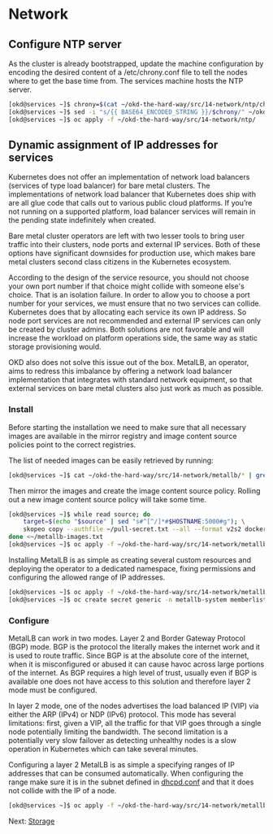 # Network

## Configure NTP server

As the cluster is already bootstrapped, update the machine configuration by
encoding the desired content of a /etc/chrony.conf file to tell the nodes where
to get the base time from. The services machine hosts the NTP server.

```bash
[okd@services ~]$ chrony=$(cat ~/okd-the-hard-way/src/14-network/ntp/chrony.conf | base64 -w0)
[okd@services ~]$ sed -i "s/{{ BASE64_ENCODED_STRING }}/$chrony/" ~/okd-the-hard-way/src/14-network/ntp/90-{compute,infra,master,storage,worker}-chrony.yaml
[okd@services ~]$ oc apply -f ~/okd-the-hard-way/src/14-network/ntp/
```

## Dynamic assignment of IP addresses for services

Kubernetes does not offer an implementation of network load balancers (services
of type load balancer) for bare metal clusters. The implementations of network
load balancer that Kubernetes does ship with are all glue code that calls out to
various public cloud platforms. If you’re not running on a supported platform,
load balancer services will remain in the pending state indefinitely when
created.

Bare metal cluster operators are left with two lesser tools to bring user
traffic into their clusters, node ports and external IP services. Both of these
options have significant downsides for production use, which makes bare metal
clusters second class citizens in the Kubernetes ecosystem.

According to the design of the service resource, you should not choose your own
port number if that choice might collide with someone else's choice. That is an
isolation failure. In order to allow you to choose a port number for your
services, we must ensure that no two services can collide. Kubernetes does that
by allocating each service its own IP address. So node port services are not
recommended and external IP services can only be created by cluster admins. Both
solutions are not favorable and will increase the workload on platform
operations side, the same way as static storage provisioning would.

OKD also does not solve this issue out of the box. MetalLB, an operator, aims to
redress this imbalance by offering a network load balancer implementation that
integrates with standard network equipment, so that external services on bare
metal clusters also just work as much as possible.

### Install

Before starting the installation we need to make sure that all necessary images
are available in the mirror registry and image content source policies point to
the correct registries.

The list of needed images can be easily retrieved by running:

```bash
[okd@services ~]$ cat ~/okd-the-hard-way/src/14-network/metallb/* | grep image: | sed 's/^.*: //' > ~/metallb-images.txt
```

Then mirror the images and create the image content source policy. Rolling out a
new image content source policy will take some time.

```bash
[okd@services ~]$ while read source; do
    target=$(echo "$source" | sed "s#^[^/]*#$HOSTNAME:5000#g"); \
    skopeo copy --authfile ~/pull-secret.txt --all --format v2s2 docker://$source docker://$target ; \
done <~/metallb-images.txt
[okd@services ~]$ oc apply -f ~/okd-the-hard-way/src/14-network/metallb/image-content-source-policy.yaml
```

Installing MetalLB is as simple as creating several custom resources and
deploying the operator to a dedicated namespace, fixing permissions and
configuring the allowed range of IP addresses.

```bash
[okd@services ~]$ oc apply -f ~/okd-the-hard-way/src/14-network/metallb/manifest.yaml
[okd@services ~]$ oc create secret generic -n metallb-system memberlist --from-literal=secretkey="$(openssl rand -base64 128)"
```

### Configure

MetalLB can work in two modes. Layer 2 and Border Gateway Protocol (BGP) mode.
BGP is the protocol the literally makes the internet work and it is used to
route traffic. Since BGP is at the absolute core of the internet, when it is
misconfigured or abused it can cause havoc across large portions of the
internet. As BGP requires a high level of trust, usually even if BGP is
available one does not have access to this solution and therefore layer 2 mode
must be configured.

In layer 2 mode, one of the nodes advertises the load balanced IP (VIP) via
either the ARP (IPv4) or NDP (IPv6) protocol. This mode has several limitations:
first, given a VIP, all the traffic for that VIP goes through a single node
potentially limiting the bandwidth. The second limitation is a potentially very
slow failover as detecting unhealthy nodes is a slow operation in Kubernetes
which can take several minutes.

Configuring a layer 2 MetalLB is as simple a specifying ranges of IP addresses
that can be consumed automatically. When configuring the range make sure it is
in the subnet defined in [dhcpd.conf](../src/02-services/dhcpd.conf) and that it
does not collide with the IP of a node.

```bash
[okd@services ~]$ oc apply -f ~/okd-the-hard-way/src/14-network/metallb/configuration.yaml
```

Next: [Storage](15-storage.md)
